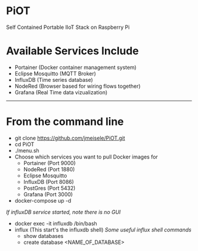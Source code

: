 # PiOT
Self Contained Portable IIoT Stack on Raspberry Pi

# Available Services Include
- Portainer (Docker container management system)
- Eclipse Mosquitto (MQTT Broker)
- InfluxDB (Time series database)
- NodeRed (Browser based for wiring flows together)
- Grafana (Real Time data vizualization)

----------------------
# From the command line
- git clone https://github.com/jmeisele/PiOT.git
- cd PiOT
- ./menu.sh
- Choose which services you want to pull Docker images for
    - Portainer (Port 9000)
    - NodeRed (Port 1880)
    - Eclipse Mosquitto
    - InfluxDB (Port 8086)
    - PostGres (Port 5432)
    - Grafana (Port 3000)
- docker-compose up -d

*If influxDB service started, note there is no GUI*
- docker exec -it influxdb /bin/bash
- influx (This start's the influxdb shell)
*Some useful influx shell commands*
    - show databases
    - create database <NAME_OF_DATABASE>

